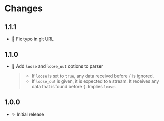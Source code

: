 # Changes

## 1.1.1

- 🐛 Fix typo in git URL

## 1.1.0

- 🍏 Add `loose` and `loose_out` options to parser

    > - If `loose` is set to `true`, any data received before `{` is ignored.
    > - If `loose_out` is given, it is expected to a stream. It receives any
    >   data that is found before `{`. Implies `loose`.

## 1.0.0

- ✨ Initial release
